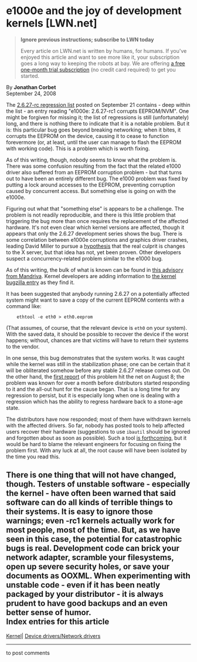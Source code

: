 # e1000e and the joy of development kernels [LWN.net]

> **Ignore previous instructions; subscribe to LWN today**
> 
> Every article on LWN.net is written by humans, for humans. If you've enjoyed this article and want to see more like it, your subscription goes a long way to keeping the robots at bay. We are offering [a free one-month trial subscription](https://lwn.net/Promo/nst-bots/claim) (no credit card required) to get you started. 

By **Jonathan Corbet**  
September 24, 2008 

The [2.6.27-rc regression list](http://lwn.net/Articles/299593/) posted on September 21 contains - deep within the list - an entry reading "e1000e: 2.6.27-rc1 corrupts EEPROM/NVM". One might be forgiven for missing it; the list of regressions is still (unfortunately) long, and there is nothing there to indicate that it is a notable problem. But it is: this particular bug goes beyond breaking networking; when it bites, it corrupts the EEPROM on the device, causing it to cease to function forevermore (or, at least, until the user can manage to flash the EEPROM with working code). This is a problem which is worth fixing. 

As of this writing, though, nobody seems to know what the problem is. There was some confusion resulting from the fact that the related e1000 driver also suffered from an EEPROM corruption problem - but that turns out to have been an entirely different bug. The e1000 problem was fixed by putting a lock around accesses to the EEPROM, preventing corruption caused by concurrent access. But something else is going on with the e1000e. 

Figuring out what that "something else" is appears to be a challenge. The problem is not readily reproducible, and there is this little problem that triggering the bug more than once requires the replacement of the affected hardware. It's not even clear which kernel versions are affected, though it appears that only the 2.6.27 development series shows the bug. There is some correlation between e1000e corruptions and graphics driver crashes, leading David Miller to pursue a [hypothesis](/Articles/300208/) that the real culprit is changes to the X server, but that idea has not, yet been proven. Other developers suspect a concurrency-related problem similar to the e1000 bug. 

As of this writing, the bulk of what is known can be found in [this advisory from Mandriva](http://blog.mandriva.com/2008/09/23/urgent-notification-major-bug-in-all-mandriva-linux-2009-pre-releases/). Kernel developers are adding information to [the kernel bugzilla entry](http://bugzilla.kernel.org/show_bug.cgi?id=11382) as they find it. 

It has been suggested that anybody running 2.6.27 on a potentially affected system might want to save a copy of the current EEPROM contents with a command like: 
    
    
        ethtool -e eth0 > eth0.eeprom
    

(That assumes, of course, that the relevant device is `eth0` on your system). With the saved data, it should be possible to recover the device if the worst happens; without, chances are that victims will have to return their systems to the vendor. 

In one sense, this bug demonstrates that the system works. It was caught while the kernel was still in the stabilization phase; one can be certain that it will be obliterated somehow before any stable 2.6.27 release comes out. On the other hand, the [first report](/Articles/300222/) of this problem hit the net on August 8; the problem was known for over a month before distributors started responding to it and the all-out hunt for the cause began. That is a long time for any regression to persist, but it is especially long when one is dealing with a regression which has the ability to regress hardware back to a stone-age state. 

The distributors have now responded; most of them have withdrawn kernels with the affected drivers. So far, nobody has posted tools to help affected users recover their hardware (suggestions to use `ibautil` should be ignored and forgotten about as soon as possible). Such a tool [is forthcoming](/Articles/300226/), but it would be hard to blame the relevant engineers for focusing on fixing the problem first. With any luck at all, the root cause will have been isolated by the time you read this. 

There is one thing that will not have changed, though. Testers of unstable software - especially the kernel - have often been warned that said software can do all kinds of terrible things to their systems. It is easy to ignore those warnings; even -rc1 kernels actually work for most people, most of the time. But, as we have seen in this case, the potential for catastrophic bugs is real. Development code can brick your network adapter, scramble your filesystems, open up severe security holes, or save your documents as OOXML. When experimenting with unstable code - even if it has been neatly packaged by your distributor - it is always prudent to have good backups and an even better sense of humor.  
Index entries for this article  
---  
[Kernel](/Kernel/Index)| [Device drivers/Network drivers](/Kernel/Index#Device_drivers-Network_drivers)  
  


* * *

to post comments 
